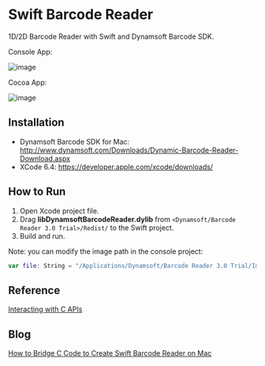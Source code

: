 # Swift Barcode Reader
1D/2D Barcode Reader with Swift and Dynamsoft Barcode SDK.

Console App:

![image](http://www.codepool.biz/wp-content/uploads/2015/08/swift_barcode_console.png)

Cocoa App:

![image](http://www.codepool.biz/wp-content/uploads/2015/08/Swift_barcode_reader.png)

Installation
-------------
* Dynamsoft Barcode SDK for Mac: http://www.dynamsoft.com/Downloads/Dynamic-Barcode-Reader-Download.aspx
* XCode 6.4: https://developer.apple.com/xcode/downloads/

How to Run
----------
1. Open Xcode project file.
2. Drag **libDynamsoftBarcodeReader.dylib** from ``<Dynamsoft/Barcode Reader 3.0 Trial>/Redist/`` to the Swift project.
3. Build and run.

Note: you can modify the image path in the console project:

```Swift
var file: String = "/Applications/Dynamsoft/Barcode Reader 3.0 Trial/Images/AllSupportedBarcodeTypes.tif" // barcode file
```

Reference
---------
[Interacting with C APIs][1]

Blog
----
[How to Bridge C Code to Create Swift Barcode Reader on Mac][2]

[1]:https://developer.apple.com/library/prerelease/ios/documentation/Swift/Conceptual/BuildingCocoaApps/InteractingWithCAPIs.html#//apple_ref/doc/uid/TP40014216-CH8-ID17
[2]:http://www.codepool.biz/swift-barcode-reader-bridge-c-code.html
